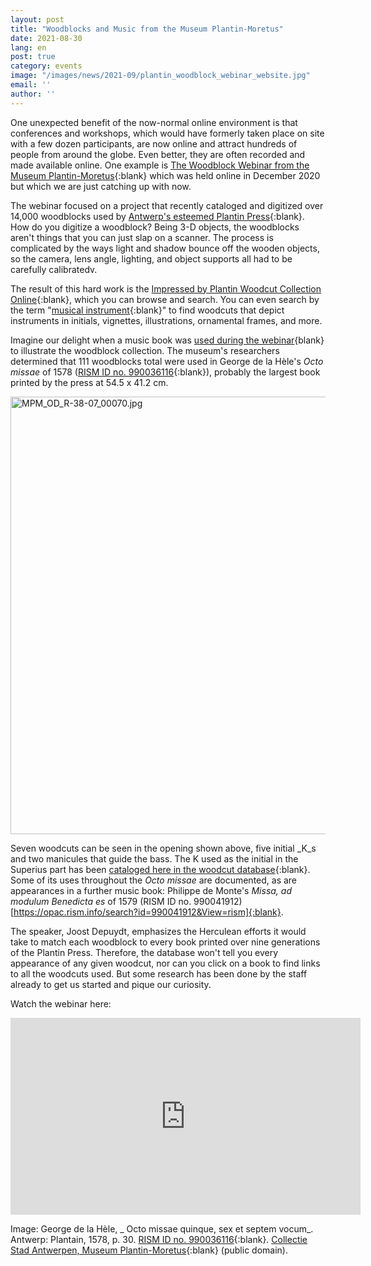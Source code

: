 ```yaml
---
layout: post
title: "Woodblocks and Music from the Museum Plantin-Moretus"
date: 2021-08-30
lang: en
post: true
category: events
image: "/images/news/2021-09/plantin_woodblock_webinar_website.jpg"
email: ''
author: ''
---
```


One unexpected benefit of the now-normal online environment is that conferences and workshops, which would have formerly taken place on site with a few dozen participants, are now online and attract hundreds of people from around the globe. Even better, they are often recorded and made available online. One example is [The Woodblock Webinar from the Museum Plantin-Moretus](https://youtu.be/X6IM4YB7lyU){:blank} which was held online in December 2020 but which we are just catching up with now.  

The webinar focused on a project that recently cataloged and digitized over 14,000 woodblocks used by [Antwerp's esteemed Plantin Press](https://opac.rism.info/search?View=rism&q=plantin){:blank}. How do you digitize a woodblock? Being 3-D objects, the woodblocks aren't things that you can just slap on a scanner. The process is complicated by the ways light and shadow bounce off the wooden objects, so the camera, lens angle, lighting, and object supports all had to be carefully calibratedv.

The result of this hard work is the [Impressed by Plantin Woodcut Collection Online](https://www.museumplantinmoretus.be/en/content/impressed-plantin){:blank}, which you can browse and search. You can even search by the term "[musical instrument](https://collectie.antwerpen.be/impressedbyplantin/search?tags=muziekinstrument){:blank}" to find woodcuts that depict instruments in initials, vignettes, illustrations, ornamental frames, and more.  

Imagine our delight when a music book was [used during the webinar](https://youtu.be/X6IM4YB7lyU?t=5810){blank} to illustrate the woodblock collection. The museum's researchers determined that 111 woodblocks total were used in George de la Hèle's _Octo missae_ of 1578 ([RISM ID no. 990036116](https://opac.rism.info/search?id=990036116&View=rism){:blank}), probably the largest book printed by the press at 54.5 x 41.2 cm.

<img src="https://dams.antwerpen.be/asset/O1kHineAiRHtPWfbAM9WnlWq/embed" alt="MPM_OD_R-38-07_00070.jpg" width="531" height="700">  

Seven woodcuts can be seen in the opening shown above, five initial _K_s and two manicules that guide the bass. The K used as the initial in the Superius part has been [cataloged here in the woodcut database](https://search.museumplantinmoretus.be/Details/collect/368088){:blank}. Some of its uses throughout the _Octo missae_ are documented, as are appearances in a further music book: Philippe de Monte's _Missa, ad modulum Benedicta es_ of 1579 (RISM ID no. 990041912)[https://opac.rism.info/search?id=990041912&View=rism]{:blank}.  

The speaker, Joost Depuydt, emphasizes the Herculean efforts it would take to match each woodblock to every book printed over nine generations of the Plantin Press. Therefore, the database won't tell you every appearance of any given woodcut, nor can you click on a book to find links to all the woodcuts used. But some research has been done by the staff already to get us started and pique our curiosity.

Watch the webinar here:  
<iframe width="560" height="315" src="https://www.youtube.com/embed/X6IM4YB7lyU?start=5810" title="YouTube video player" frameborder="0" allow="accelerometer; autoplay; clipboard-write; encrypted-media; gyroscope; picture-in-picture" allowfullscreen></iframe>  
 
Image: George de la Hèle, _ Octo missae quinque, sex et septem vocum_. Antwerp: Plantain, 1578, p. 30. [RISM ID no. 990036116](https://opac.rism.info/search?id=990036116&View=rism){:blank}. [Collectie Stad Antwerpen, Museum Plantin-Moretus](https://dams.antwerpen.be/asset/O1kHineAiRHtPWfbAM9WnlWq){:blank} (public domain). 
